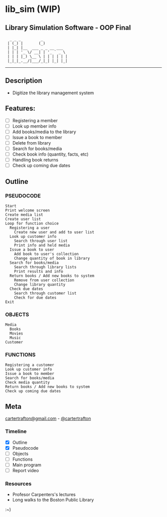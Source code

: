 # lib_sim (WIP)
Library Simulation Software - OOP Final
----------------------------------------------------------------------------
	  _ _ _         _           
	 | (_) |       (_)          
	 | |_| |__  ___ _ _ __ ___  
	 | | | '_ \/ __| | '_ ` _ \ 
	 | | | |_) \__ \ | | | | | |
	 |_|_|_.__/|___/_|_| |_| |_|
                            
 
----------------------------------------------------------------------------

## Description 
 - Digitize the library management system 
	
## Features:
  - [ ] Registering a member 
  - [ ] Look up member info
  - [ ] Add books/media to the library
  - [ ] Issue a book to member
  - [ ] Delete from library	
  - [ ] Search for books/media
  - [ ] Check book info (quantity, facts, etc)
  - [ ] Handling book returns
  - [ ] Check up coming due dates

## Outline

### PSEUDOCODE
```
Start
Print welcome screen
Create media list
Create user list
Loop for function choice
  Registering a user
    Create new user and add to user list
  Look up customer info
    Search through user list
    Print info and held media
  Issue a book to user
    Add book to user's collection
    Change quantity of book in library
  Search for books/media
    Search through library lists 
    Print results and info
  Return books / Add new books to system
    Remove from user collection
    Change library quantity
  Check due dates
    Search through customer list
    Check for due dates
Exit
```

###  OBJECTS
```
Media
  Books
  Movies
  Music
Customer
```
### FUNCTIONS
```
Registering a customer
Look up customer info
Issue a book to member
Search for books/media
Check media quantity
Return books / Add new books to system
Check up coming due dates
```

## Meta
cartertrafton@gmail.com - [@cartertrafton](https://github.com/cartertrafton/)

### Timeline
- [x] Outline
- [x] Pseudocode 
- [ ] Objects
- [ ] Functions
- [ ] Main program
- [ ] Report video

### Resources
- Profesor Carpenters's lectures
- Long walks to the Boston Public Library


:~)








